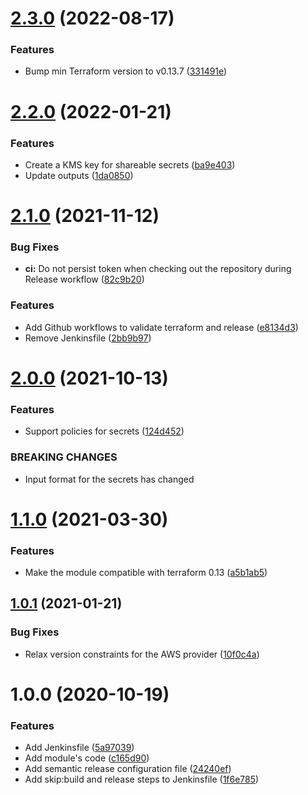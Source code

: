 # [2.3.0](https://github.com/scribd/terraform-aws-app-secrets/compare/v2.2.0...v2.3.0) (2022-08-17)


### Features

* Bump min Terraform version to v0.13.7 ([331491e](https://github.com/scribd/terraform-aws-app-secrets/commit/331491ed130695d35a6463417a9b4ff9d5e3fba3))

# [2.2.0](https://github.com/scribd/terraform-aws-app-secrets/compare/v2.1.0...v2.2.0) (2022-01-21)


### Features

* Create a KMS key for shareable secrets ([ba9e403](https://github.com/scribd/terraform-aws-app-secrets/commit/ba9e40372adb820d175eabb9e439508fbed6f30c))
* Update outputs ([1da0850](https://github.com/scribd/terraform-aws-app-secrets/commit/1da0850c71ed0fcbc20091598047f1a5ff0a2e3a))

# [2.1.0](https://github.com/scribd/terraform-aws-app-secrets/compare/v2.0.0...v2.1.0) (2021-11-12)


### Bug Fixes

* **ci:** Do not persist token when checking out the repository during Release workflow ([82c9b20](https://github.com/scribd/terraform-aws-app-secrets/commit/82c9b20898fdfb58187bdf778ca449b6bde654be))


### Features

* Add Github workflows to validate terraform and release ([e8134d3](https://github.com/scribd/terraform-aws-app-secrets/commit/e8134d3b48d50f2ddc37585ad91197512fd36c0e))
* Remove Jenkinsfile ([2bb9b97](https://github.com/scribd/terraform-aws-app-secrets/commit/2bb9b97c439941f14a8d7f9a64c0625dc7b1a299))

# [2.0.0](https://github.com/scribd/terraform-aws-app-secrets/compare/v1.1.0...v2.0.0) (2021-10-13)


### Features

* Support policies for secrets ([124d452](https://github.com/scribd/terraform-aws-app-secrets/commit/124d452f9b851426b330c8cc8efa33cb0bd8d2c3))


### BREAKING CHANGES

* Input format for the secrets has changed

# [1.1.0](https://github.com/scribd/terraform-aws-app-secrets/compare/v1.0.1...v1.1.0) (2021-03-30)


### Features

* Make the module compatible with terraform 0.13 ([a5b1ab5](https://github.com/scribd/terraform-aws-app-secrets/commit/a5b1ab58e906906ce8c8fb09e7912e78ab37d778))

## [1.0.1](https://github.com/scribd/terraform-aws-app-secrets/compare/v1.0.0...v1.0.1) (2021-01-21)


### Bug Fixes

* Relax version constraints for the AWS provider ([10f0c4a](https://github.com/scribd/terraform-aws-app-secrets/commit/10f0c4abdbbea08d369c2717e7294d7f0e998c73))

# 1.0.0 (2020-10-19)


### Features

* Add Jenkinsfile ([5a97039](https://git.lo/terraform/terraform-aws-secrets/commit/5a97039180843f69bbcb9f6be3920294b4121cbc))
* Add module's code ([c165d90](https://git.lo/terraform/terraform-aws-secrets/commit/c165d90f11a712bdfab7105d6e78a814b8290834))
* Add semantic release configuration file ([24240ef](https://git.lo/terraform/terraform-aws-secrets/commit/24240efd6d54b1b3d126a0ab253faa5992431950))
* Add skip:build and release steps to Jenkinsfile ([1f6e785](https://git.lo/terraform/terraform-aws-secrets/commit/1f6e785afe7a713744db991e101b2cd754b22844))
